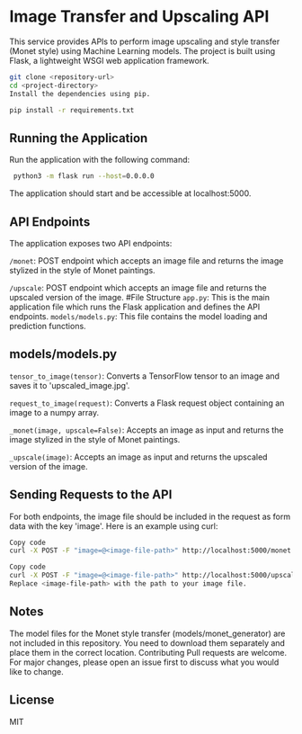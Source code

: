 # Image Transfer and Upscaling API
This service provides APIs to perform image upscaling and style transfer (Monet style) using Machine Learning models. The project is built using Flask, a lightweight WSGI web application framework.


```bash
git clone <repository-url>
cd <project-directory>
Install the dependencies using pip.
```
```bash
pip install -r requirements.txt
```
## Running the Application
Run the application with the following command:

```bash
 python3 -m flask run --host=0.0.0.0
```
The application should start and be accessible at localhost:5000.

## API Endpoints
The application exposes two API endpoints:

```/monet```: POST endpoint which accepts an image file and returns the image stylized in the style of Monet paintings.

```/upscale```: POST endpoint which accepts an image file and returns the upscaled version of the image.
#File Structure
```app.py```: This is the main application file which runs the Flask application and defines the API endpoints.
```models/models.py```: This file contains the model loading and prediction functions.
## models/models.py
```tensor_to_image(tensor)```: Converts a TensorFlow tensor to an image and saves it to 'upscaled_image.jpg'.

```request_to_image(request)```: Converts a Flask request object containing an image to a numpy array.

```_monet(image, upscale=False)```: Accepts an image as input and returns the image stylized in the style of Monet paintings.

```_upscale(image)```: Accepts an image as input and returns the upscaled version of the image.
## Sending Requests to the API
For both endpoints, the image file should be included in the request as form data with the key 'image'. Here is an example using curl:

```bash
Copy code
curl -X POST -F "image=@<image-file-path>" http://localhost:5000/monet
```
```bash
Copy code
curl -X POST -F "image=@<image-file-path>" http://localhost:5000/upscale
Replace <image-file-path> with the path to your image file.
```
## Notes
The model files for the Monet style transfer (models/monet_generator) are not included in this repository. You need to download them separately and place them in the correct location.
Contributing
Pull requests are welcome. For major changes, please open an issue first to discuss what you would like to change.

## License
MIT